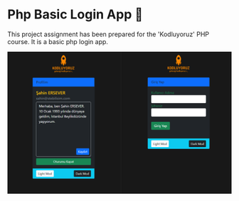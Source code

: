 # Php Basic Login App :gem:

This project assignment has been prepared for the 'Kodluyoruz' PHP course. It is a basic php login app.

![img.png](img.png)
